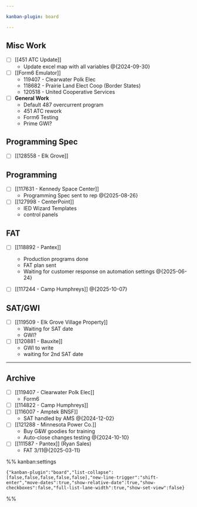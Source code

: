 ```yaml
---

kanban-plugin: board

---
```


## Misc Work

- [ ] [[451 ATC Update]]
	- Update excel map with all variables @{2024-09-30}
- [ ] [[Form6 Emulator]]
	- 119407 - Clearwater Polk Elec
	- 118682 - Prairie Land Elect Coop (Border States)
	- 120518 - United Cooperative Services
- [ ] **General Work**
	- Default 487 overcurrent program
	- 451 ATC rework
	- Form6 Testing
	- Prime GWI?


## Programming Spec

- [ ] [[128558 - Elk Grove]]


## Programming

- [ ] [[117631 - Kennedy Space Center]]
	- Programming Spec sent to rep
	@{2025-08-26}
- [ ] [[127998 - CenterPoint]]
	- IED Wizard Templates
	- control panels


## FAT

- [ ] [[118892 - Pantex]]
	- Production programs done
	- FAT plan sent
	- Waiting for customer response on automation settings @{2025-06-24}
- [ ] [[117244 - Camp Humphreys]] @{2025-10-07}


## SAT/GWI

- [ ] [[119509 - Elk Grove Village Property]]
	- Waiting for SAT date
	- GWI?
- [ ] [[120881 - Bauxite]]
	- GWI to write
	- waiting for 2nd SAT date


***

## Archive

- [ ] [[119407 - Clearwater Polk Elec]]
	- Form6
- [ ] [[114822 - Camp Humphreys]]
- [ ] [[116007 - Amptek BNSF]]
	- SAT handled by AMS
	@{2024-12-02}
- [ ] [[121288 - Minnesota Power Co.]]
	- Buy G&W goodies for training
	- Auto-close changes testing
	@{2024-10-10}
- [ ] [[111587 - Pantex]] (Ryan Sales)
	- FAT 3/11@{2025-03-11}

%% kanban:settings
```
{"kanban-plugin":"board","list-collapse":[false,false,false,false,false],"new-line-trigger":"shift-enter","move-dates":true,"show-relative-date":true,"show-checkboxes":false,"full-list-lane-width":true,"show-set-view":false}
```
%%